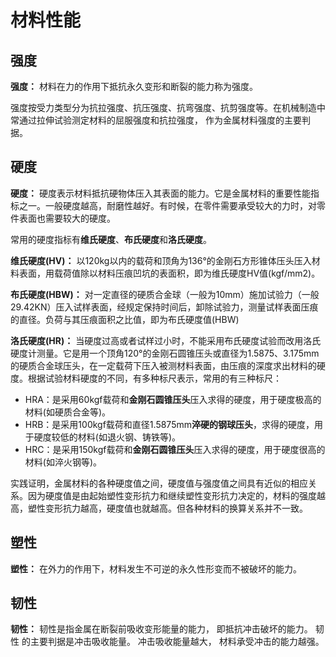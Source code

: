 # 材料性能

## 强度 

**强度：** 材料在力的作用下抵抗永久变形和断裂的能力称为强度。

强度按受力类型分为抗拉强度、抗压强度、抗弯强度、抗剪强度等。在机械制造中常通过拉伸试验测定材料的屈服强度和抗拉强度， 作为金属材料强度的主要判据。

## 硬度

**硬度：** 硬度表示材料抵抗硬物体压入其表面的能力。它是金属材料的重要性能指标之一。一般硬度越高，耐磨性越好。有时候，在零件需要承受较大的力时，对零件表面也需要较大的硬度。

常用的硬度指标有**维氏硬度**、**布氏硬度**和**洛氏硬度**。

**维氏硬度(HV)：** 以120kg以内的载荷和顶角为136°的金刚石方形锥体压头压入材料表面，用载荷值除以材料压痕凹坑的表面积，即为维氏硬度HV值(kgf/mm2)。

**布氏硬度(HBW)：** 对一定直径的硬质合金球（一般为10mm）施加试验力（一般29.42KN）压入试样表面，经规定保持时间后，卸除试验力，测量试样表面压痕的直径。负荷与其压痕面积之比值，即为布氏硬度值(HBW)

**洛氏硬度(HR)：** 当硬度过高或者试样过小时，不能采用布氏硬度试验而改用洛氏硬度计测量。它是用一个顶角120°的金刚石圆锥压头或直径为1.5875、3.175mm的硬质合金球压头，在一定载荷下压入被测材料表面，由压痕的深度求出材料的硬度。根据试验材料硬度的不同，有多种标尺表示，常用的有三种标尺：

- HRA：是采用60kgf载荷和**金刚石圆锥压头**压入求得的硬度，用于硬度极高的材料(如硬质合金等)。
- HRB：是采用100kgf载荷和直径1.5875mm**淬硬的钢球压头**，求得的硬度，用于硬度较低的材料(如退火钢、铸铁等)。
- HRC：是采用150kgf载荷和**金刚石圆锥压头**压入求得的硬度，用于硬度很高的材料(如淬火钢等)。

实践证明，金属材料的各种硬度值之间，硬度值与强度值之间具有近似的相应关系。因为硬度值是由起始塑性变形抗力和继续塑性变形抗力决定的，材料的强度越高，塑性变形抗力越高，硬度值也就越高。但各种材料的换算关系并不一致。


## 塑性 

**塑性：** 在外力的作用下，材料发生不可逆的永久性形变而不被破坏的能力。

## 韧性 

**韧性：** 韧性是指金属在断裂前吸收变形能量的能力， 即抵抗冲击破坏的能力。 韧性
的主要判据是冲击吸收能量。 冲击吸收能量越大， 材料承受冲击的能力越强。

